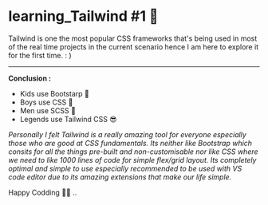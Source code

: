 # learning_Tailwind #1 🤞
Tailwind is one the most popular CSS frameworks that's being used in most of the real time projects in the current scenario hence I am here to explore it for the first time. : ) 

--- 

**Conclusion :**

* Kids use Bootstarp 👶
* Boys use CSS 👦
* Men use SCSS 🧔
* Legends use Tailwind CSS 😎

*Personally I felt Tailwind is a really amazing tool for everyone especially those who are good at CSS fundamentals. Its neither like Bootstrap which consits for all the things pre-built and non-customisable nor like CSS where we need to like 1000 lines of code for simple flex/grid layout. Its completely optimal and simple to use especially recommended to be used with VS code editor due to its amazing extensions that make our life simple.* 

Happy Codding 🚀😎 ..

